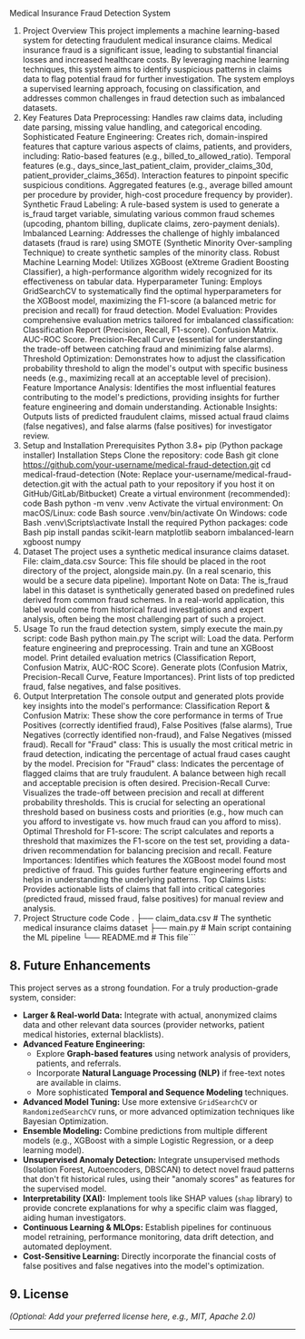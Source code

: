 Medical Insurance Fraud Detection System
1. Project Overview
This project implements a machine learning-based system for detecting fraudulent medical insurance claims. Medical insurance fraud is a significant issue, leading to substantial financial losses and increased healthcare costs. By leveraging machine learning techniques, this system aims to identify suspicious patterns in claims data to flag potential fraud for further investigation.
The system employs a supervised learning approach, focusing on classification, and addresses common challenges in fraud detection such as imbalanced datasets.
2. Key Features
Data Preprocessing: Handles raw claims data, including date parsing, missing value handling, and categorical encoding.
Sophisticated Feature Engineering: Creates rich, domain-inspired features that capture various aspects of claims, patients, and providers, including:
Ratio-based features (e.g., billed_to_allowed_ratio).
Temporal features (e.g., days_since_last_patient_claim, provider_claims_30d, patient_provider_claims_365d).
Interaction features to pinpoint specific suspicious conditions.
Aggregated features (e.g., average billed amount per procedure by provider, high-cost procedure frequency by provider).
Synthetic Fraud Labeling: A rule-based system is used to generate a is_fraud target variable, simulating various common fraud schemes (upcoding, phantom billing, duplicate claims, zero-payment denials).
Imbalanced Learning: Addresses the challenge of highly imbalanced datasets (fraud is rare) using SMOTE (Synthetic Minority Over-sampling Technique) to create synthetic samples of the minority class.
Robust Machine Learning Model: Utilizes XGBoost (eXtreme Gradient Boosting Classifier), a high-performance algorithm widely recognized for its effectiveness on tabular data.
Hyperparameter Tuning: Employs GridSearchCV to systematically find the optimal hyperparameters for the XGBoost model, maximizing the F1-score (a balanced metric for precision and recall) for fraud detection.
Model Evaluation: Provides comprehensive evaluation metrics tailored for imbalanced classification:
Classification Report (Precision, Recall, F1-score).
Confusion Matrix.
AUC-ROC Score.
Precision-Recall Curve (essential for understanding the trade-off between catching fraud and minimizing false alarms).
Threshold Optimization: Demonstrates how to adjust the classification probability threshold to align the model's output with specific business needs (e.g., maximizing recall at an acceptable level of precision).
Feature Importance Analysis: Identifies the most influential features contributing to the model's predictions, providing insights for further feature engineering and domain understanding.
Actionable Insights: Outputs lists of predicted fraudulent claims, missed actual fraud claims (false negatives), and false alarms (false positives) for investigator review.
3. Setup and Installation
Prerequisites
Python 3.8+
pip (Python package installer)
Installation Steps
Clone the repository:
code
Bash
git clone https://github.com/your-username/medical-fraud-detection.git
cd medical-fraud-detection
(Note: Replace your-username/medical-fraud-detection.git with the actual path to your repository if you host it on GitHub/GitLab/Bitbucket)
Create a virtual environment (recommended):
code
Bash
python -m venv .venv
Activate the virtual environment:
On macOS/Linux:
code
Bash
source .venv/bin/activate
On Windows:
code
Bash
.venv\Scripts\activate
Install the required Python packages:
code
Bash
pip install pandas scikit-learn matplotlib seaborn imbalanced-learn xgboost numpy
4. Dataset
The project uses a synthetic medical insurance claims dataset.
File: claim_data.csv
Source: This file should be placed in the root directory of the project, alongside main.py. (In a real scenario, this would be a secure data pipeline).
Important Note on Data: The is_fraud label in this dataset is synthetically generated based on predefined rules derived from common fraud schemes. In a real-world application, this label would come from historical fraud investigations and expert analysis, often being the most challenging part of such a project.
5. Usage
To run the fraud detection system, simply execute the main.py script:
code
Bash
python main.py
The script will:
Load the data.
Perform feature engineering and preprocessing.
Train and tune an XGBoost model.
Print detailed evaluation metrics (Classification Report, Confusion Matrix, AUC-ROC Score).
Generate plots (Confusion Matrix, Precision-Recall Curve, Feature Importances).
Print lists of top predicted fraud, false negatives, and false positives.
6. Output Interpretation
The console output and generated plots provide key insights into the model's performance:
Classification Report & Confusion Matrix: These show the core performance in terms of True Positives (correctly identified fraud), False Positives (false alarms), True Negatives (correctly identified non-fraud), and False Negatives (missed fraud).
Recall for "Fraud" class: This is usually the most critical metric in fraud detection, indicating the percentage of actual fraud cases caught by the model.
Precision for "Fraud" class: Indicates the percentage of flagged claims that are truly fraudulent. A balance between high recall and acceptable precision is often desired.
Precision-Recall Curve: Visualizes the trade-off between precision and recall at different probability thresholds. This is crucial for selecting an operational threshold based on business costs and priorities (e.g., how much can you afford to investigate vs. how much fraud can you afford to miss).
Optimal Threshold for F1-score: The script calculates and reports a threshold that maximizes the F1-score on the test set, providing a data-driven recommendation for balancing precision and recall.
Feature Importances: Identifies which features the XGBoost model found most predictive of fraud. This guides further feature engineering efforts and helps in understanding the underlying patterns.
Top Claims Lists: Provides actionable lists of claims that fall into critical categories (predicted fraud, missed fraud, false positives) for manual review and analysis.
7. Project Structure
code
Code
.
├── claim_data.csv        # The synthetic medical insurance claims dataset
├── main.py               # Main script containing the ML pipeline
└── README.md             # This file```

## 8. Future Enhancements

This project serves as a strong foundation. For a truly production-grade system, consider:

*   **Larger & Real-world Data:** Integrate with actual, anonymized claims data and other relevant data sources (provider networks, patient medical histories, external blacklists).
*   **Advanced Feature Engineering:**
    *   Explore **Graph-based features** using network analysis of providers, patients, and referrals.
    *   Incorporate **Natural Language Processing (NLP)** if free-text notes are available in claims.
    *   More sophisticated **Temporal and Sequence Modeling** techniques.
*   **Advanced Model Tuning:** Use more extensive `GridSearchCV` or `RandomizedSearchCV` runs, or more advanced optimization techniques like Bayesian Optimization.
*   **Ensemble Modeling:** Combine predictions from multiple different models (e.g., XGBoost with a simple Logistic Regression, or a deep learning model).
*   **Unsupervised Anomaly Detection:** Integrate unsupervised methods (Isolation Forest, Autoencoders, DBSCAN) to detect novel fraud patterns that don't fit historical rules, using their "anomaly scores" as features for the supervised model.
*   **Interpretability (XAI):** Implement tools like SHAP values (`shap` library) to provide concrete explanations for why a specific claim was flagged, aiding human investigators.
*   **Continuous Learning & MLOps:** Establish pipelines for continuous model retraining, performance monitoring, data drift detection, and automated deployment.
*   **Cost-Sensitive Learning:** Directly incorporate the financial costs of false positives and false negatives into the model's optimization.

## 9. License

*(Optional: Add your preferred license here, e.g., MIT, Apache 2.0)*

---